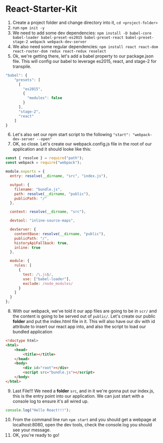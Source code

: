 # React-Starter-Kit

1. Create a project folder and change directory into it, `cd <project-folder>`
2. run `npm init -y`
3. We need to add some dev dependencies:
   `npm install -D babel-core babel-loader babel-preset-es2015 babel-preset-react babel-preset-stage-2 webpack webpack-dev-server`
4. We also need some regular dependencies:
   `npm install react react-dom react-router-dom redux react-redux reselect`
5. Ok, we're getting there, let's add a babel property to our package.json file. This will config our babel to leverage es2015, react, and stage-2 for transpile.

```js
"babel": {
    "presets": [
      [
        "es2015",
        {
          "modules": false
        }
      ],
      "stage-2",
      "react"
    ]
}
```

6. Let's also set our npm start script to the following `"start": "webpack-dev-server --open"`
7. OK, so close. Let's create our webpack.config.js file in the root of our application and it should looke like this:

```js
const { resolve } = require("path");
const webpack = require("webpack");

module.exports = {
  entry: resolve(__dirname, "src", "index.js"),

  output: {
    filename: "bundle.js",
    path: resolve(__dirname, "public"),
    publicPath: "/"
  },

  context: resolve(__dirname, "src"),

  devtool: "inline-source-maps",

  devServer: {
    contentBase: resolve(__dirname, "public"),
    publicPath: "/",
    historyApiFallback: true,
    inline: true
  },

  module: {
    rules: [
      {
        test: /\.js$/,
        use: ["babel-loader"],
        exclude: /node_modules/
      }
    ]
  }
};
```

8. With our webpack, we've told it our app files are going to be in `scr/` and the content is going to be served out of `public/`. Let's create our public **folder** and put the index.html file in it. This will also have our div with id attribute to insert our react app into, and also the script to load our bundled application

```HTML
<!doctype html>
<html>
    <head>
        <title></title>
    </head>
    <body>
        <div id="root"></div>
        <script src="bundle.js"></script>
    </body>
</html>
```

9. Last File!!! We need a **folder** `src`, and in it we're gonna put our index.js, this is the entry point into our application. We can just start with a console log to ensure it's all wired up.

```js
console.log("Hello React!!!");
```

10. From the command line run `npm start` and you should get a webpage at localhost:8080, open the dev tools, check the console.log you should see your message.
11. OK, you're ready to go!
